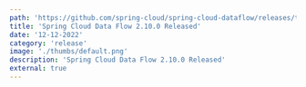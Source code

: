 ```yaml
---
path: 'https://github.com/spring-cloud/spring-cloud-dataflow/releases/tag/v2.10.0'
title: 'Spring Cloud Data Flow 2.10.0 Released'
date: '12-12-2022'
category: 'release'
image: './thumbs/default.png'
description: 'Spring Cloud Data Flow 2.10.0 Released'
external: true
---
```

